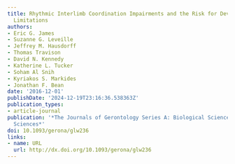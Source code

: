 ```yaml
---
title: Rhythmic Interlimb Coordination Impairments and the Risk for Developing Mobility
  Limitations
authors:
- Eric G. James
- Suzanne G. Leveille
- Jeffrey M. Hausdorff
- Thomas Travison
- David N. Kennedy
- Katherine L. Tucker
- Soham Al Snih
- Kyriakos S. Markides
- Jonathan F. Bean
date: '2016-12-01'
publishDate: '2024-12-19T23:16:36.538363Z'
publication_types:
- article-journal
publication: '*The Journals of Gerontology Series A: Biological Sciences and Medical
  Sciences*'
doi: 10.1093/gerona/glw236
links:
- name: URL
  url: http://dx.doi.org/10.1093/gerona/glw236
---
```

